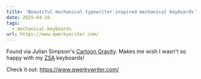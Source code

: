 ```yaml
---
title: 'Beautiful mechanical-typewriter-inspired mechanical keyboards'
date: 2025-04-16
tags:
  - mechanical-keyboards
url: https://www.qwerkywriter.com/
---
```


Found via Julian Simpson's [Cartoon Gravity](https://www.cartoongravity.com/2024-04-14/).
Makes me wish I wasn't so happy with my [ZSA](https://www.zsa.io/) keyboards!

Check it out: https://www.qwerkywriter.com/
